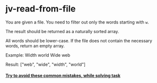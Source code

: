 # jv-read-from-file
You are given a file. You need to filter out only the words starting with `w`.

The result should be returned as a naturally sorted array.
  
All words should be lower-case. If the file does not contain the necessary words, return an empty array.

Example: Width world Wide web

Result: \["web", "wide", "width", "world"]

#### [Try to avoid these common mistakes, while solving task](https://mate-academy.github.io/jv-program-common-mistakes/java-core/builder-file/read-from-file.html)
